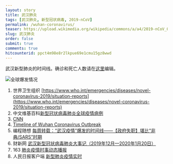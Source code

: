 ```yaml
---
layout: story
title: 武汉肺炎
tags: [武汉肺炎, 新型冠状病毒, 2019-nCoV]
permalink: /wuhan-coronavirus/
teaser: https://upload.wikimedia.org/wikipedia/commons/a/a4/2019-nCoV_Outbreak_World_Map.svg
slug: 武汉肺炎
order: false
submit: true
comments: true
hitcounterid: ppct4m98e8r2lkpue69e1cmu15gz8wwd
---
```


武汉新型肺炎的时间线。确诊和死亡人数请在[这里](https://ethercalc.org/w2gfa2jtho6c)编辑。

<script src="https://cdnjs.cloudflare.com/ajax/libs/Chart.js/2.8.0/Chart.min.js"></script>
<script src="https://cdnjs.cloudflare.com/ajax/libs/d3/5.7.0/d3.min.js"></script>

<canvas id="chart"></canvas>

<script src="{{ site.url }}{{ site.baseurl }}/assets/js/csv_to_chart.js"></script>

![全球爆发情况](https://upload.wikimedia.org/wikipedia/commons/a/a4/2019-nCoV_Outbreak_World_Map.svg)

1. 世界卫生组织 [https://www.who.int/emergencies/diseases/novel-coronavirus-2019/situation-reports](https://www.who.int/emergencies/diseases/novel-coronavirus-2019/situation-reports)
2. 中文维基百科[新型冠状病毒肺炎全球疫情病例](https://zh.wikipedia.org/zh-hans/%E6%96%B0%E5%9E%8B%E5%86%A0%E7%8B%80%E7%97%85%E6%AF%92%E8%82%BA%E7%82%8E%E5%85%A8%E7%90%83%E7%96%AB%E6%83%85%E7%97%85%E4%BE%8B)
3. [CNN](https://www.cnn.com/asia/live-news/coronavirus-outbreak-hnk-intl-01-25-20/index.html)
4. [Timeline of Wuhan Coronavirus Outbreak](https://en.wikipedia.org/wiki/Timeline_of_the_2019%E2%80%9320_Wuhan_coronavirus_outbreak)
5. 编程随想 [每周转载：“武汉疫情”爆发的时间线——【政府失职】堪比“非典/SARS”时期](https://program-think.blogspot.com/2020/01/weekly-share-141.html)
6. 财新网 [武汉新型冠状病毒肺炎大事记（2019年12月—2020年1月20日）](http://www.caixin.com/2020-01-20/101506242.html)
7. 163 [肺炎疫情时事动态播报](https://news.163.com/special/epidemic/?spssid=7283291fcdba1d8c2d13ee3da2cfb760&spsw=7&spss=other)
8. 人民日报客户端 [新型肺炎疫情实时](https://activity.peopleapp.com/broadcast/)
